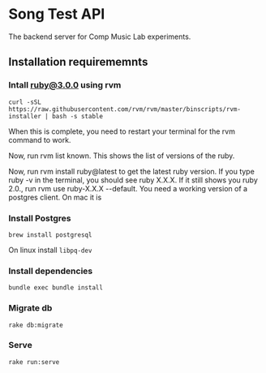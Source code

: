 # Song Test API

The backend server for Comp Music Lab experiments.

## Installation requirememnts

### Intall ruby@3.0.0 using rvm

`curl -sSL https://raw.githubusercontent.com/rvm/rvm/master/binscripts/rvm-installer | bash -s stable`

When this is complete, you need to restart your terminal for the rvm command to work.

Now, run rvm list known. This shows the list of versions of the ruby.

Now, run rvm install ruby@latest to get the latest ruby version. If you type ruby -v in the terminal, you should see ruby X.X.X. If it still shows you ruby 2.0., run rvm use ruby-X.X.X --default. You need a working version of a postgres client. On mac it is 


### Install Postgres

`brew install postgresql`

On linux install `libpq-dev`


### Install dependencies
`bundle exec bundle install`

### Migrate db
`rake db:migrate`

### Serve
`rake run:serve`